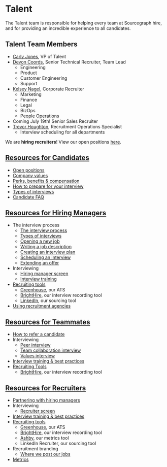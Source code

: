 # Talent

The Talent team is responsible for helping every team at Sourcegraph hire, and for providing an incredible experience to all candidates.

## Talent Team Members
- [Carly Jones](../company/team/index.md#carly-jones-she-her), VP of Talent
- [Devon Coords](../company/team/index.md#devon-coords-she-her), Senior Technical Recruiter, Team Lead
   - Engineering
   - Product
   - Customer Engineering
   - Support
- [Kelsey Nagel](../company/team/index.md#kelsey-nagel-she-her), Corporate Recruiter
   - Marketing
   - Finance
   - Legal
   - BizOps
   - People Operations
- Coming July 19th!  Senior Sales Recruiter 
- [Trevor Houghton](../company/team/index.md#trevor-houghton-he-him), Recruitment Operations Specialist
   - Interview scheduling for all departments

We are **hiring recruiters**!  View our open positions [here](https://boards.greenhouse.io/sourcegraph91).

## [Resources for Candidates](https://about.sourcegraph.com/handbook/talent/resources_for_candidates)

- [Open positions](https://about.sourcegraph.com/handbook/talent/resources_for_candidates#how-to-apply)
- [Company values](https://about.sourcegraph.com/handbook/talent/resources_for_candidates#our-company-values)
- [Perks, benefits & compensation](https://about.sourcegraph.com/handbook/talent/resources_for_candidates#benefits-and-perks)
- [How to prepare for your interview](ttps://about.sourcegraph.com/handbook/talent/resources_for_candidates)
- [Types of interviews](https://about.sourcegraph.com/handbook/talent/types_of_interviews)
- [Candidate FAQ](https://about.sourcegraph.com/handbook/talent/resources_for_candidates#candidate-faq)  

## [Resources for Hiring Managers](https://about.sourcegraph.com/handbook/talent/resources_for_hiring_managers)

- The interview process
   - [The interview process](https://about.sourcegraph.com/handbook/talent/interview_process)
   - [Types of interviews](https://about.sourcegraph.com/handbook/talent/types_of_interviews)
   - [Opening a new job](https://about.sourcegraph.com/handbook/talent/resources_for_hiring_managers#the-interview-process)
   - [Writing a job description](https://about.sourcegraph.com/handbook/talent/resources_for_hiring_managers#the-interview-process)
   - [Creating an interview plan](https://about.sourcegraph.com/handbook/talent/resources_for_hiring_managers#the-interview-process)
   - [Scheduling an interview](https://about.sourcegraph.com/handbook/talent/resources_for_hiring_managers#scheduling)
   - [Extending an offer](https://about.sourcegraph.com/handbook/talent/resources_for_hiring_managers#3-offer-stage)
- Interviewing 
   - [Hiring manager screen](https://about.sourcegraph.com/handbook/talent/types_of_interviews#hiring-manager-screen)
   - [Interview training](https://about.sourcegraph.com/handbook/talent/interview_training)
- [Recruiting tools](https://about.sourcegraph.com/handbook/talent/hiring#recruiting-tools)
   - [Greenhouse](https://about.sourcegraph.com/handbook/talent/hiring/guide_to_using_greenhouse), our ATS
   - [BrightHire](https://about.sourcegraph.com/handbook/talent/hiring/guide_to_using_brighthire#guide-to-using-brighthire), our interview recording tool
   - [LinkedIn](https://about.sourcegraph.com/handbook/talent/hiring/linkedin), our sourcing tool
- [Using recruitment agencies](https://about.sourcegraph.com/handbook/talent/hiring)

## [Resources for Teammates](https://about.sourcegraph.com/handbook/talent/resources_for_teammates)

- [How to refer a candidate](https://about.sourcegraph.com/handbook/talent/hiring#making-a-referral)
- Interviewing
   - [Peer interview](https://about.sourcegraph.com/handbook/talent/types_of_interviews#peer-interview)
   - [Team collaboration interview](https://about.sourcegraph.com/handbook/talent/types_of_interviews#team-collaboration-interview)
   - [Values interview](https://about.sourcegraph.com/handbook/talent/hiring/evaluating_values)
- [Interview training & best practices](https://about.sourcegraph.com/handbook/talent/interview_training)
- [Recruiting Tools](https://about.sourcegraph.com/handbook/talent/hiring#recruiting-tools)
   - [BrightHire](https://about.sourcegraph.com/handbook/talent/hiring/guide_to_using_brighthire#guide-to-using-brighthire), our interview recording tool

## [Resources for Recruiters](https://about.sourcegraph.com/handbook/talent/resources_for_recruiters)

- [Partnering with hiring managers](https://about.sourcegraph.com/handbook/talent/resources_for_recruiters)
- Interviewing
   - [Recruiter screen](https://about.sourcegraph.com/handbook/talent/types_of_interviews#recruiter-screen)
- [Interview training & best practices](https://about.sourcegraph.com/handbook/talent/interview_training)
- [Recruiting tools](https://about.sourcegraph.com/handbook/talent/hiring#recruiting-tools)
   - [Greenhouse](https://about.sourcegraph.com/handbook/talent/hiring/guide_to_using_greenhouse), our ATS
   - [BrightHire](https://about.sourcegraph.com/handbook/talent/hiring/guide_to_using_brighthire#guide-to-using-brighthire), our interview recording tool
   - [Ashby](https://app.ashbyhq.com/access), our metrics tool
   - LinkedIn Recruiter, our sourcing tool
- Recruitment branding 
   - [Where we post our jobs](https://about.sourcegraph.com/handbook/talent/hiring/job_boards)
- [Metrics](https://about.sourcegraph.com/handbook/talent/recruiting_metrics)
